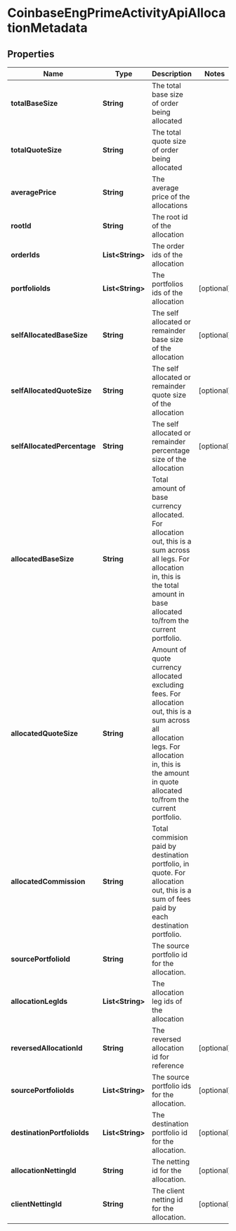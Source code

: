 
# CoinbaseEngPrimeActivityApiAllocationMetadata

## Properties
Name | Type | Description | Notes
------------ | ------------- | ------------- | -------------
**totalBaseSize** | **String** | The total base size of order being allocated | 
**totalQuoteSize** | **String** | The total quote size of order being allocated | 
**averagePrice** | **String** | The average price of the allocations | 
**rootId** | **String** | The root id of the allocation | 
**orderIds** | **List&lt;String&gt;** | The order ids of the allocation | 
**portfolioIds** | **List&lt;String&gt;** | The portfolios ids of the allocation |  [optional]
**selfAllocatedBaseSize** | **String** | The self allocated or remainder base size of the allocation |  [optional]
**selfAllocatedQuoteSize** | **String** | The self allocated or remainder quote size of the allocation |  [optional]
**selfAllocatedPercentage** | **String** | The self allocated or remainder percentage size of the allocation |  [optional]
**allocatedBaseSize** | **String** | Total amount of base currency allocated. For allocation out, this is a sum across all legs. For allocation in, this is the total amount in base allocated to/from the current portfolio. | 
**allocatedQuoteSize** | **String** | Amount of quote currency allocated excluding fees. For allocation out, this is a sum across all allocation legs. For allocation in, this is the amount in quote allocated to/from the current portfolio. | 
**allocatedCommission** | **String** | Total commision paid by destination portfolio, in quote. For allocation out, this is a sum of fees paid by each destination portfolio. | 
**sourcePortfolioId** | **String** | The source portfolio id for the allocation. | 
**allocationLegIds** | **List&lt;String&gt;** | The allocation leg ids of the allocation | 
**reversedAllocationId** | **String** | The reversed allocation id for reference |  [optional]
**sourcePortfolioIds** | **List&lt;String&gt;** | The source portfolio ids for the allocation. |  [optional]
**destinationPortfolioIds** | **List&lt;String&gt;** | The destination portfolio id for the allocation. |  [optional]
**allocationNettingId** | **String** | The netting id for the allocation. |  [optional]
**clientNettingId** | **String** | The client netting id for the allocation. |  [optional]



